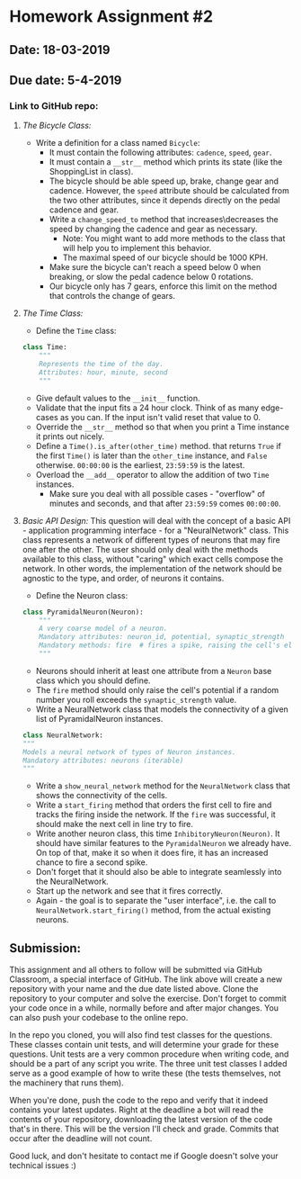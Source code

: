 # Homework Assignment #2

## Date: 18-03-2019
## Due date: 5-4-2019

### Link to GitHub repo:

1. _The Bicycle Class:_
    * Write a definition for a class named ``Bicycle``:
        * It must contain the following attributes: `cadence`, `speed`, `gear`.
        * It must contain a `__str__` method which prints its state (like the ShoppingList in class).
        * The bicycle should be able speed up, brake, change gear and cadence. However, the `speed` attribute should be calculated from the two other attributes, since it depends directly
        on the pedal cadence and gear.
        * Write a `change_speed_to` method that increases\decreases the speed by changing the cadence and gear as necessary.
            - Note: You might want to add more methods to the class that will help you to implement this behavior.
            - The maximal speed of our bicycle should be 1000 KPH.
        * Make sure the bicycle can't reach a speed below 0 when breaking, or slow the pedal cadence below 0 rotations.
        * Our bicycle only has 7 gears, enforce this limit on the method that controls the change of gears.


2. _The Time Class:_
    * Define the `Time` class:
    ```python
    class Time:
        """
        Represents the time of the day.
        Attributes: hour, minute, second
        """
    ```
    * Give default values to the `__init__` function.
    * Validate that the input fits a 24 hour clock. Think of as many edge-cases as you can. If the input
    isn't valid reset that value to 0.
    * Override the `__str__` method so that when you print a Time instance it prints out nicely.
    * Define a `Time().is_after(other_time)` method. that returns `True` if the first `Time()` is later
    than the `other_time` instance, and `False` otherwise. `00:00:00` is the earliest, `23:59:59` is the latest.
    * Overload the `__add__` operator to allow the addition of two `Time` instances.
        - Make sure you deal with all possible cases - "overflow" of minutes
        and seconds, and that after `23:59:59` comes `00:00:00`.


3. _Basic API Design:_
    This question will deal with the concept of a basic API - application programming interface - for a "NeuralNetwork" class. This class represents a network of different types of neurons that may fire one after the other. The user should only deal with the methods available to this class, without "caring" which exact cells compose the network. In other words, the implementation of the network should be agnostic to the type, and order, of neurons it contains.

    * Define the Neuron class:
    ```python
    class PyramidalNeuron(Neuron):
        """
        A very coarse model of a neuron.
        Mandatory attributes: neuron_id, potential, synaptic_strength
        Mandatory methods: fire  # fires a spike, raising the cell's electric potential.
        """
    ```
    * Neurons should inherit at least one attribute from a `Neuron` base class which you should define.
    * The `fire` method should only raise the cell's potential if a random number you roll exceeds the `synaptic_strength` value.
    * Write a NeuralNetwork class that models the connectivity of a given list of PyramidalNeuron instances.

    ```python
    class NeuralNetwork:
    """
    Models a neural network of types of Neuron instances.
    Mandatory attributes: neurons (iterable)
    """
    ```

    * Write a `show_neural_network` method for the `NeuralNetwork` class that shows the connectivity of the cells.
    * Write a `start_firing` method that orders the first cell to fire and tracks the firing inside
    the network. If the `fire` was successful, it should make the next cell in line try to fire.
    * Write another neuron class, this time `InhibitoryNeuron(Neuron)`. It should have similar features to the `PyramidalNeuron` we already have. On top of that, make it so when it does fire, it has an increased chance to fire a second spike.
    * Don't forget that it should also be able to integrate seamlessly into the NeuralNetwork.
    * Start up the network and see that it fires correctly.
    * Again - the goal is to separate the "user interface", i.e. the call
    to `NeuralNetwork.start_firing()` method, from the actual existing neurons.


## Submission:
This assignment and all others to follow will be submitted via GitHub Classroom, a special interface of GitHub.
The link above will create a new repository with your name and the due date listed above. Clone the repository to your computer and solve the exercise.
Don't forget to commit your code once in a while, normally before and after major changes. You can also push your codebase to the online repo.

In the repo you cloned, you will also find test classes for the questions. These classes contain unit tests, and will determine your grade for these questions. Unit tests are a very common procedure when writing code, and should be a part of any script you write. The three unit test classes I added serve as a good example of how to write these (the tests themselves, not the machinery that runs them).

When you're done, push the code to the repo and verify that it indeed contains your latest updates. Right at the deadline a bot will read the contents of your repository, downloading the latest version of the code that's in there. This will be the version I'll check and grade. Commits that occur after the deadline will not count.

Good luck, and don't hesitate to contact me if Google doesn't solve your technical issues :)
